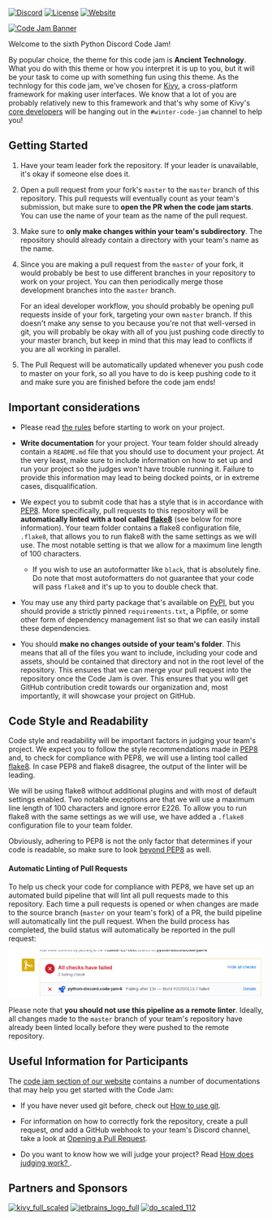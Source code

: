 [![Discord](https://img.shields.io/static/v1?label=Python%20Discord&logo=discord&message=%3E30k%20members&color=%237289DA&logoColor=white)](https://discord.gg/2B963hn)
[![License](https://img.shields.io/github/license/python-discord/bot)](LICENSE)
[![Website](https://img.shields.io/badge/website-visit-brightgreen)](https://pythondiscord.com)

[![Code Jam Banner](https://raw.githubusercontent.com/python-discord/code-jam-6/master/ancient%20tech.png?token=AAQAKVPQ55SEFWYYLYO5YV26ETLTC)](#)

Welcome to the sixth Python Discord Code Jam!

By popular choice, the theme for this code jam is **Ancient Technology**. What you do with this theme or how you interpret it is up to you, but it will be your task to come up with something fun using this theme. As the technlogy for this code jam, we've chosen for [Kivy](https://kivy.org/), a cross-platform framework for making user interfaces. We know that a lot of you are probably relatively new to this framework and that's why some of Kivy's [core developers](https://kivy.org/#aboutus) will be hanging out in the `#winter-code-jam` channel to help you!

## Getting Started

1. Have your team leader fork the repository. If your leader is unavailable, it's okay if someone else does it.

2. Open a pull request from your fork's `master` to the `master` branch of this repository. This pull requests will eventually count as your team's submission, but make sure to **open the PR when the code jam starts**. You can use the name of your team as the name of the pull request.

3. Make sure to **only make changes within your team's subdirectory**. The repository should already contain a directory with your team's name as the name.

4. Since you are making a pull request from the `master` of your fork, it would probably be best to use different branches in your repository to work on your project. You can then periodically merge those development branches into the `master` branch.

    For an ideal developer workflow, you should probably be opening pull requests inside of your fork, targeting your own `master` branch. If this doesn't make any sense to you because you're not that well-versed in git, you will probably be okay with all of you just pushing code directly to your master branch, but keep in mind that this may lead to conflicts if you are all working in parallel.

5. The Pull Request will be automatically updated whenever you push code to master on your fork, so all you have to do is keep pushing code to it and make sure you are finished before the code jam ends!

## Important considerations

- Please read [the rules](https://pythondiscord.com/pages/code-jams/code-jam-6/rules/) before starting to work on your project.

- **Write documentation** for your project. Your team folder should already contain a `README.md` file that you should use to document your project. At the very least, make sure to include information on how to set up and run your project so the judges won't have trouble running it. Failure to provide this information may lead to being docked points, or in extreme cases, disqualification.

- We expect you to submit code that has a style that is in accordance with [PEP8](https://www.python.org/dev/peps/pep-0008/). More specifically, pull requests to this repository will be **automatically linted with a tool called [flake8](http://flake8.pycqa.org/en/stable/)** (see below for more information). Your team folder contains a flake8 configuration file, `.flake8`, that allows you to run flake8 with the same settings as we will use. The most notable setting is that we allow for a maximum line length of 100 characters.

    - If you wish to use an autoformatter like `black`, that is absolutely fine. Do note that most autoformatters do not guarantee that your code will pass `flake8` and it's up to you to double check that.

- You may use any third party package that's available on [PyPI](https://pypi.org/), but you should provide a strictly pinned `requirements.txt`, a Pipfile, or some other form of dependency management list so that we can easily install these dependencies.

- You should **make no changes outside of your team's folder**. This means that all of the files you want to include, including your code and assets, should be contained that directory and not in the root level of the repository. This ensures that we can merge your pull request into the repository once the Code Jam is over. This ensures that you will get GitHub contribution credit towards our organization and, most importantly, it will showcase your project on GitHub.

## Code Style and Readability

Code style and readability will be important factors in judging your team's project. We expect you to follow the style recommendations made in [PEP8](https://www.python.org/dev/peps/pep-0008/) and, to check for compliance with PEP8, we will use a linting tool called [flake8](http://flake8.pycqa.org/en/stable/). In case PEP8 and flake8 disagree, the output of the linter will be leading.

We will be using flake8 without additional plugins and with most of default settings enabled. Two notable exceptions are that we will use a maximum line length of 100 characters and ignore error E226. To allow you to run flake8 with the same settings as we will use, we have added a `.flake8` configuration file to your team folder.

Obviously, adhering to PEP8 is not the only factor that determines if your code is readable, so make sure to look [beyond PEP8](https://www.youtube.com/watch?v=wf-BqAjZb8M) as well.

#### Automatic Linting of Pull Requests

To help us check your code for compliance with PEP8, we have set up an automated build pipeline that will lint all pull requests made to this repository. Each time a pull requests is opened or when changes are made to the source branch (`master` on your team's fork) of a PR, the build pipeline will automatically lint the pull request. When the build process has completed, the build status will automatically be reported in the pull request:

![Failing build status](https://raw.githubusercontent.com/python-discord/code-jam-6/master/failing_build.png?token=AH7WUVAZRU56A6RY2KPVUOS6EWJUU)

Please note that **you should not use this pipeline as a remote linter**. Ideally, all changes made to the `master` branch of your team's repository have already been linted locally before they were pushed to the remote repository.

## Useful Information for Participants

The [code jam section of our website](https://pythondiscord.com/pages/code-jams/) contains a number of documentations that may help you get started with the Code Jam:

- If you have never used git before, check out [How to use git](https://pythondiscord.com/pages/code-jams/using-git/).

- For information on how to correctly fork the repository, create a pull request, *and* add a GitHub webhook to your team's Discord channel, take a look at [Opening a Pull Request](https://pythondiscord.com/pages/code-jams/pull-request/).

- Do you want to know how we will judge your project? Read [How does judging work? ](https://pythondiscord.com/pages/code-jams/judging/).

## Partners and Sponsors

[![kivy_full_scaled](https://user-images.githubusercontent.com/33516116/72270319-e0feca80-361c-11ea-9027-747fa344dcc5.png)](https://kivy.org/#home) [![jetbrains_logo_full](https://user-images.githubusercontent.com/33516116/72270320-e0feca80-361c-11ea-901a-7e2c3c42f9f1.png)](https://www.jetbrains.com/) [![do_scaled_112](https://user-images.githubusercontent.com/33516116/72270361-f07e1380-361c-11ea-92ee-cbd9781775a4.png)](https://www.digitalocean.com/)

   



